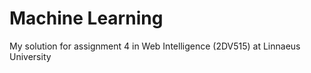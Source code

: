 # Machine Learning
My solution for assignment 4 in Web Intelligence (2DV515) at Linnaeus University
